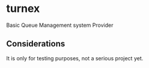 # turnex
Basic Queue Management system Provider

## Considerations
It is only for testing purposes, not a serious project yet.


